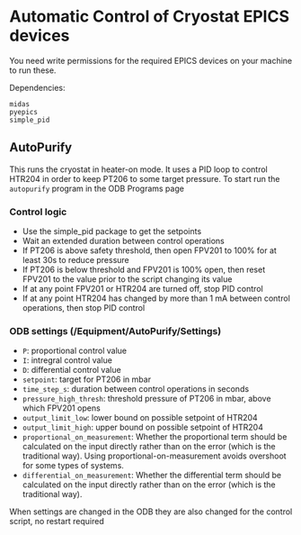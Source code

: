 # Automatic Control of Cryostat EPICS devices

You need write permissions for the required EPICS devices on your machine to run these.

Dependencies:

```
midas
pyepics
simple_pid
```

## AutoPurify

This runs the cryostat in heater-on mode. It uses a PID loop to control HTR204 in order to keep PT206 to some target pressure. To start run the `autopurify` program in the ODB Programs page

### Control logic

* Use the simple_pid package to get the setpoints
* Wait an extended duration between control operations
* If PT206 is above safety threshold, then open FPV201 to 100% for at least 30s to reduce pressure
* If PT206 is below threshold and FPV201 is 100% open, then reset FPV201 to the value prior to the script changing its value
* If at any point FPV201 or HTR204 are turned off, stop PID control
* If at any point HTR204 has changed by more than 1 mA between control operations, then stop PID control

### ODB settings (/Equipment/AutoPurify/Settings)
* `P`: proportional control value
* `I`: intregral control value
* `D`: differential control value
* `setpoint`: target for PT206 in mbar
* `time_step_s`: duration between control operations in seconds
* `pressure_high_thresh`: threshold pressure of PT206 in mbar, above which FPV201 opens
* `output_limit_low`: lower bound on possible setpoint of HTR204
* `output_limit_high`: upper bound on possible setpoint of HTR204
* `proportional_on_measurement`: Whether the proportional term should be calculated on the input directly rather than on the error (which is the traditional way). Using proportional-on-measurement avoids overshoot for some types of systems.
* `differential_on_measurement`: Whether the differential term should be calculated on the input directly rather than on the error (which is the traditional way).

When settings are changed in the ODB they are also changed for the control script, no restart required

